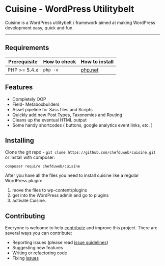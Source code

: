 Cuisine - WordPress Utilitybelt
===========================

Cuisine is a WordPress utilitybelt / framework aimed at making WordPress development easy, quick and fun.

---

## Requirements

| Prerequisite    | How to check | How to install
| --------------- | ------------ | ------------- |
| PHP >= 5.4.x    | `php -v`     | [php.net](http://php.net/manual/en/install.php) |



## Features

* Completely OOP
* Field- Metaboxbuilders
* Asset pipeline for Sass files and Scripts
* Quickly add new Post Types, Taxonomies and Routing
* Cleans up the eventual HTML output 
* Some handy shortcodes ( buttons, google analytics event links, etc. )


## Installing

Clone the git repo - `git clone https://github.com/chefduweb/cuisine.git` or install with composer:

`composer require chefduweb/cuisine`

After you have all the files you need to install cuisine like a regular WordPress plugin:

1. move the files to wp-content/plugins
2. get into the WordPress admin and go to plugins
3. activate Cuisine.



## Contributing

Everyone is welcome to help [contribute](CONTRIBUTING.md) and improve this project. There are several ways you can contribute:

* Reporting issues (please read [issue guidelines](https://github.com/necolas/issue-guidelines))
* Suggesting new features
* Writing or refactoring code
* Fixing [issues](https://github.com/chefduweb/cuisine/issues)


